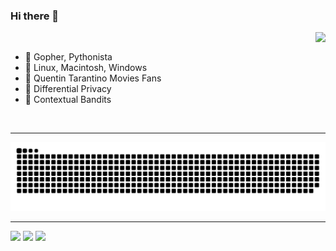 ### Hi there 👋

<!--
**Alphasxd/Alphasxd** is a ✨ _special_ ✨ repository because its `README.md` (this file) appears on your GitHub profile.
-->

<img height="155" align="right" src="https://github-readme-stats.vercel.app/api?username=Alphasxd&theme=github_dark_dimmed&show_icons=true" />

</br>

- 🌱 Gopher, Pythonista
- 👾 Linux, Macintosh, Windows
- 🎈 Quentin Tarantino Movies Fans
- 📖 Differential Privacy
- 🎰 Contextual Bandits

</br>

---

<picture>
  <source media="(prefers-color-scheme: dark)" srcset="https://raw.githubusercontent.com/Alphasxd/Alphasxd/output/github-contribution-grid-snake-dark.svg">
  <source media="(prefers-color-scheme: light)" srcset="https://raw.githubusercontent.com/Alphasxd/Alphasxd/output/github-contribution-grid-snake.svg">
  <img alt="github contribution grid snake animation" src="https://raw.githubusercontent.com/Alphasxd/Alphasxd/output/github-contribution-grid-snake.svg">
</picture>

---

[![](https://img.shields.io/badge/Golang-1E90FF?style=for-the-badge&logo=go&logoColor=white)](#)
[![](https://img.shields.io/badge/python-3670A0?style=for-the-badge&logo=python&logoColor=ffdd54)](#)
[![](https://img.shields.io/badge/Lua-2C2D72?style=for-the-badge&logo=lua&logoColor=white)](#)
